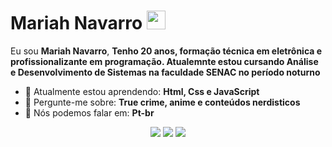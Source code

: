 # Mariah Navarro <img src="https://static.wikia.nocookie.net/the-backrooms-braedens-lore/images/0/09/Aaaa612c16ad8a2b9.gif/revision/latest?cb=20230103041145" width="30px">

Eu sou <strong>Mariah Navarro</strong>, <strong>Tenho 20 anos, formação técnica em eletrônica e profissionalizante em programação. Atualemnte estou cursando Análise e Desenvolvimento de Sistemas na faculdade SENAC no período noturno</strong> 

- 🚀 Atualmente estou aprendendo: <strong>Html, Css e JavaScript</strong> 
- 💬 Pergunte-me sobre: <strong>True crime, anime e conteúdos nerdisticos</strong>
- 📣 Nós podemos falar em: <strong>Pt-br</strong>

<div align="center">

  <a href="#" alt="Gmail">
    <img src="https://img.shields.io/badge/-Gmail-FF0000?style=flat-square&labelColor=FF0000&logo=gmail&logoColor=white&link=LINK-DO-SEU-EMAIL"/></a>

  <a href="#" alt="Linkedin">
    <img src="https://img.shields.io/badge/-Linkedin-0e76a8?style=flat-square&logo=Linkedin&logoColor=white&link=LINK-DO-SEU-LINKEDIN" /></a>

  <a href="#" alt="Instagram">
    <img src="https://img.shields.io/badge/-Instagram-DF0174?style=flat-square&labelColor=DF0174&logo=instagram&logoColor=white&link=LINK-DO-SEU-INSTAGRAM"/></a>

</div>

